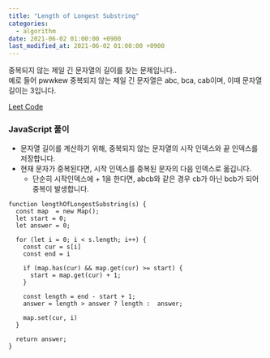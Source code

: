 ```yaml
---
title: "Length of Longest Substring"
categories: 
  - algorithm
date: 2021-06-02 01:00:00 +0900
last_modified_at: 2021-06-02 01:00:00 +0900
---
```


중복되지 않는 제일 긴 문자열의 길이를 찾는 문제입니다..  
예로 들어 pwwkew 중복되지 않는 제일 긴 문자열은 abc, bca, cab이며, 이때 문자열 길이는 3입니다.

[Leet Code](https://leetcode.com/problems/longest-substring-without-repeating-characters/submissions/)

### JavaScript 풀이
- 문자열 길이를 계산하기 위해, 중복되지 않는 문자열의 시작 인덱스와 끝 인덱스를 저장합니다.
- 현재 문자가 중복된다면, 시작 인덱스를 중복된 문자의 다음 인덱스로 옮깁니다.
  - 단순히 시작인덱스에 + 1을 한다면, abcb와 같은 경우 cb가 아닌 bcb가 되어 중복이 발생합니다.

```
function lengthOfLongestSubstring(s) {
  const map  = new Map();
  let start = 0;
  let answer = 0;

  for (let i = 0; i < s.length; i++) {
    const cur = s[i]
    const end = i

    if (map.has(cur) && map.get(cur) >= start) {
      start = map.get(cur) + 1;
    }

    const length = end - start + 1;
    answer = length > answer ? length :  answer;

    map.set(cur, i)
  }

  return answer;
}

```
